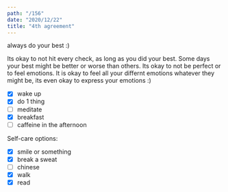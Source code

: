 ```yaml
---
path: "/156"
date: "2020/12/22"
title: "4th agreement"
---
```


always do your best :)

Its okay to not hit every check, as long as you did your best. Some days your best might be better or worse than others. Its okay to not be perfect or to feel emotions. It is okay to feel all your differnt emotions whatever they might be, its even okay to express your emotions :)

- [x] wake up
- [x] do 1 thing
- [ ] meditate
- [x] breakfast
- [ ] caffeine in the afternoon

Self-care options:
- [x] smile or something
- [x] break a sweat
- [ ] chinese
- [x] walk
- [x] read
